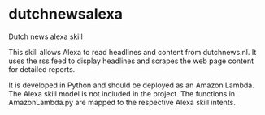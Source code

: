 # dutchnewsalexa
Dutch news alexa skill

This skill allows Alexa to read headlines and content from dutchnews.nl.
It uses the rss feed to display headlines and scrapes the web page content for detailed reports.

It is developed in Python and should be deployed as an Amazon Lambda.
The Alexa skill model is not included in the project. The functions in AmazonLambda.py are mapped to the respective Alexa skill intents.
